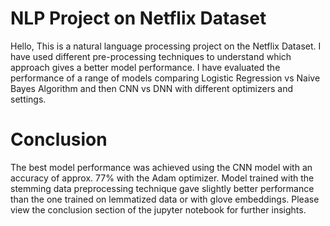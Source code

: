 # NLP Project on Netflix Dataset
Hello, This is a natural language processing project on the Netflix Dataset. I have used different pre-processing techniques to understand which approach gives a better model performance. I have evaluated the performance of a range of models comparing Logistic Regression vs Naive Bayes Algorithm and then CNN vs DNN with different optimizers and settings. 
# Conclusion
The best model performance was achieved using the CNN model with an accuracy of approx. 77% with the Adam optimizer. Model trained with the stemming data preprocessing technique gave slightly better performance than the one trained on lemmatized data or with glove embeddings. Please view the conclusion section of the jupyter notebook for further insights. 
